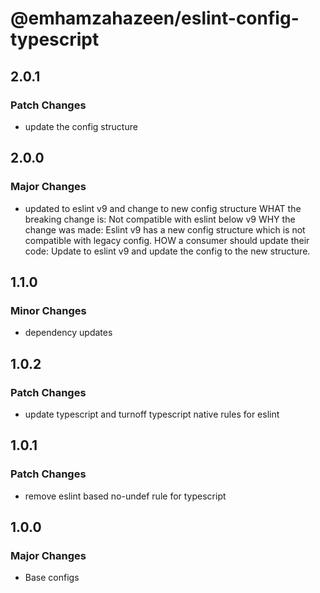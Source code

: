 # @emhamzahazeen/eslint-config-typescript

## 2.0.1

### Patch Changes

- update the config structure

## 2.0.0

### Major Changes

- updated to eslint v9 and change to new config structure
  WHAT the breaking change is: Not compatible with eslint below v9
  WHY the change was made: Eslint v9 has a new config structure which is not compatible with legacy config.
  HOW a consumer should update their code: Update to eslint v9 and update the config to the new structure.

## 1.1.0

### Minor Changes

- dependency updates

## 1.0.2

### Patch Changes

- update typescript and turnoff typescript native rules for eslint

## 1.0.1

### Patch Changes

- remove eslint based no-undef rule for typescript

## 1.0.0

### Major Changes

- Base configs
